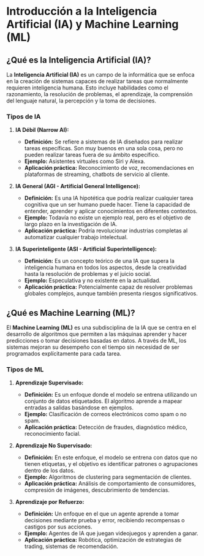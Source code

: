 # Introducción a la Inteligencia Artificial (IA) y Machine Learning (ML)

## ¿Qué es la Inteligencia Artificial (IA)?

La **Inteligencia Artificial (IA)** es un campo de la informática que se enfoca en la creación de sistemas capaces de realizar tareas que normalmente requieren inteligencia humana. Esto incluye habilidades como el razonamiento, la resolución de problemas, el aprendizaje, la comprensión del lenguaje natural, la percepción y la toma de decisiones.

### Tipos de IA

1. **IA Débil (Narrow AI):**
   - **Definición:** Se refiere a sistemas de IA diseñados para realizar tareas específicas. Son muy buenos en una sola cosa, pero no pueden realizar tareas fuera de su ámbito específico.
   - **Ejemplo:** Asistentes virtuales como Siri y Alexa.
   - **Aplicación práctica:** Reconocimiento de voz, recomendaciones en plataformas de streaming, chatbots de servicio al cliente.

2. **IA General (AGI - Artificial General Intelligence):**
   - **Definición:** Es una IA hipotética que podría realizar cualquier tarea cognitiva que un ser humano puede hacer. Tiene la capacidad de entender, aprender y aplicar conocimientos en diferentes contextos.
   - **Ejemplo:** Todavía no existe un ejemplo real, pero es el objetivo de largo plazo en la investigación de IA.
   - **Aplicación práctica:** Podría revolucionar industrias completas al automatizar cualquier trabajo intelectual.

3. **IA Superinteligente (ASI - Artificial Superintelligence):**
   - **Definición:** Es un concepto teórico de una IA que supera la inteligencia humana en todos los aspectos, desde la creatividad hasta la resolución de problemas y el juicio social.
   - **Ejemplo:** Especulativa y no existente en la actualidad.
   - **Aplicación práctica:** Potencialmente capaz de resolver problemas globales complejos, aunque también presenta riesgos significativos.

## ¿Qué es Machine Learning (ML)?

El **Machine Learning (ML)** es una subdisciplina de la IA que se centra en el desarrollo de algoritmos que permiten a las máquinas aprender y hacer predicciones o tomar decisiones basadas en datos. A través de ML, los sistemas mejoran su desempeño con el tiempo sin necesidad de ser programados explícitamente para cada tarea.

### Tipos de ML

1. **Aprendizaje Supervisado:**
   - **Definición:** Es un enfoque donde el modelo se entrena utilizando un conjunto de datos etiquetados. El algoritmo aprende a mapear entradas a salidas basándose en ejemplos.
   - **Ejemplo:** Clasificación de correos electrónicos como spam o no spam.
   - **Aplicación práctica:** Detección de fraudes, diagnóstico médico, reconocimiento facial.

2. **Aprendizaje No Supervisado:**
   - **Definición:** En este enfoque, el modelo se entrena con datos que no tienen etiquetas, y el objetivo es identificar patrones o agrupaciones dentro de los datos.
   - **Ejemplo:** Algoritmos de clustering para segmentación de clientes.
   - **Aplicación práctica:** Análisis de comportamiento de consumidores, compresión de imágenes, descubrimiento de tendencias.

3. **Aprendizaje por Refuerzo:**
   - **Definición:** Un enfoque en el que un agente aprende a tomar decisiones mediante prueba y error, recibiendo recompensas o castigos por sus acciones.
   - **Ejemplo:** Agentes de IA que juegan videojuegos y aprenden a ganar.
   - **Aplicación práctica:** Robótica, optimización de estrategias de trading, sistemas de recomendación.
